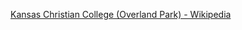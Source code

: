 ﻿[Kansas Christian College (Overland Park) - Wikipedia](https://en.wikipedia.org/wiki/Kansas_Christian_College_(Overland_Park))